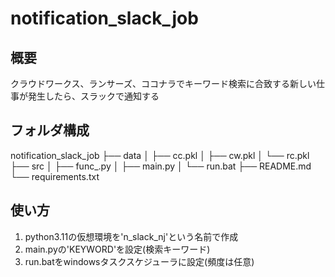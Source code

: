 # notification_slack_job

## 概要
クラウドワークス、ランサーズ、ココナラでキーワード検索に合致する新しい仕事が発生したら、スラックで通知する

## フォルダ構成
notification_slack_job
├── data
│   ├── cc.pkl
│   ├── cw.pkl
│   └── rc.pkl
├── src
│   ├── func_.py
│   ├── main.py
│   └── run.bat
├── README.md
└── requirements.txt

## 使い方
1. python3.11の仮想環境を'n_slack_nj'という名前で作成
2. main.pyの'KEYWORD'を設定(検索キーワード)
3. run.batをwindowsタスクスケジューラに設定(頻度は任意)